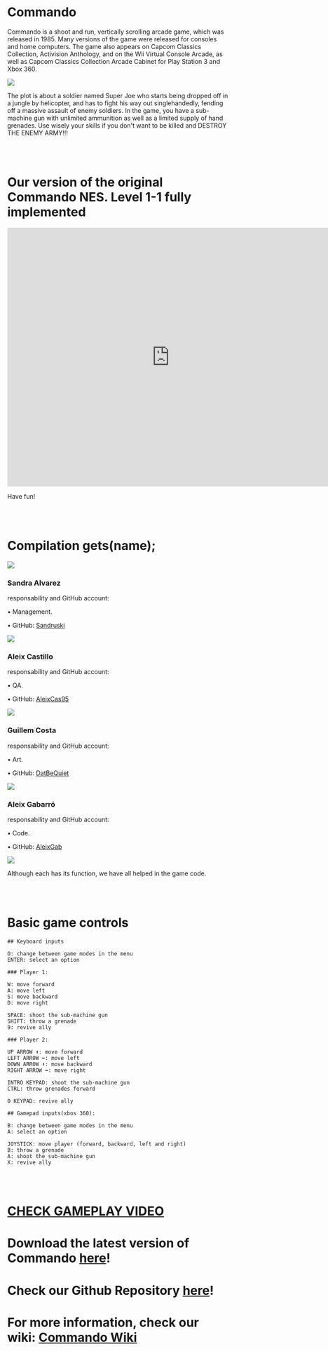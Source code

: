 
# Commando 

Commando is a shoot and run, vertically scrolling arcade game, which was released in 1985. Many versions of the game were released for consoles and home computers. The game also appears on Capcom Classics Collection, Activision Anthology, and on the Wii Virtual Console Arcade, as well as Capcom Classics Collection Arcade Cabinet for Play Station 3 and Xbox 360.

![](NES-commando.gif)

The plot is about a soldier named Super Joe who starts being dropped off in a jungle by helicopter, and has to fight his way out singlehandedly, fending off a massive assault of enemy soldiers. In the game, you have a sub-machine gun with unlimited ammunition as well as a limited supply of hand grenades. Use wisely your skills if you don't want to be killed and DESTROY THE ENEMY ARMY!!!

<br>
<br>

# Our version of the original Commando NES. Level 1-1 fully implemented

<iframe width="740" height="590" src="https://www.youtube.com/embed/4v4mFhaUTOI?ecver=1" frameborder="0" allowfullscreen></iframe>

Have fun!

<br>
<br>

# Compilation gets(name);

![](fotogrup.png)

### Sandra Alvarez  
responsability and GitHub account:

•	Management.

•	GitHub: [Sandruski](https://github.com/Sandruski)

![](MiiSandra.png)

### Aleix Castillo 
responsability and GitHub account:

•	QA.

•	GitHub: [AleixCas95](https://github.com/AleixCas95)

![](MiiAleix3.png)

### Guillem Costa 
responsability and GitHub account:

•	Art.

•	GitHub: [DatBeQuiet](https://github.com/DatBeQuiet)

![](MiiGuillem.png)

### Aleix Gabarró 
responsability and GitHub account:

•	Code.

•	GitHub: [AleixGab](https://github.com/aleixgab)

![](MiiAleix2.png)


Although each has its function, we have all helped in the game code.

<br>
<br>

# Basic game controls
~~~~~~~~~~
## Keyboard inputs

O: change between game modes in the menu
ENTER: select an option

### Player 1:

W: move forward
A: move left
S: move backward
D: move right

SPACE: shoot the sub-machine gun
SHIFT: throw a grenade
9: revive ally

### Player 2:

UP ARROW ⬆: move forward
LEFT ARROW ⬅: move left
DOWN ARROW ⬇: move backward
RIGHT ARROW ➡: move right

INTRO KEYPAD: shoot the sub-machine gun
CTRL: throw grenades forward

0 KEYPAD: revive ally

## Gamepad inputs(xbos 360):

B: change between game modes in the menu
A: select an option

JOYSTICK: move player (forward, backward, left and right)
B: throw a grenade
A: shoot the sub-machine gun
X: revive ally
~~~~~~~~~~~~
<br>
<br>

# [CHECK GAMEPLAY VIDEO](https://www.youtube.com/watch?v=4v4mFhaUTOI)

# Download the latest version of Commando [here](https://github.com/Sandruski/gets-name-/releases)!

# Check our Github Repository [here](https://github.com/Sandruski/gets-name-)!

# For more information, check our wiki: [Commando Wiki](https://github.com/Sandruski/gets-name-/wiki)

